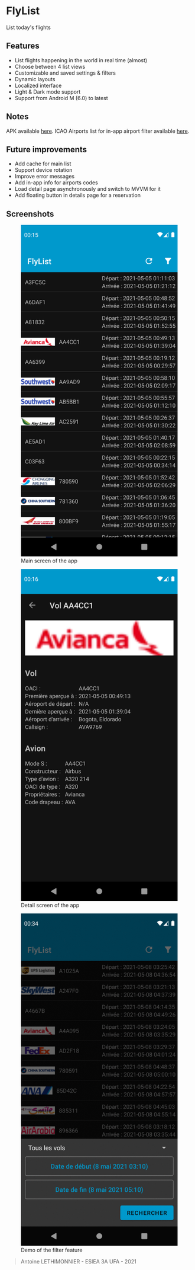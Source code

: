 # FlyList
List today's flights

## Features
- List flights happening in the world in real time (almost)
- Choose between 4 list views
- Customizable and saved settings & filters
- Dynamic layouts
- Localized interface
- Light & Dark mode support
- Support from Android M (6.0) to latest

## Notes
APK available [here](app/build/outputs/apk/debug/app-debug.apk). ICAO Airports list for in-app airport filter available [here](https://en.wikipedia.org/wiki/ICAO_airport_code).

## Future improvements
- Add cache for main list
- Support device rotation
- Improve error messages
- Add in-app info for airports codes
- Load detail page asynchronously and switch to MVVM for it
- Add floating button in details page for a reservation

## Screenshots
<span>
    <figure>
        <img src="screenshots/1.png" alt="Main screen" width=500>
        <figcaption>Main screen of the app</figcaption>
    </figure>
    <figure>
        <img src="screenshots/2.png" alt="Detail screen" width=500>
        <figcaption>Detail screen of the app</figcaption>
    </figure>
    <figure>
        <img src="screenshots/3.gif" alt="Filter page gif" width=500>
        <figcaption>Demo of the filter feature</figcaption>
    </figure>
</span>

> Antoine LETHIMONNIER - ESIEA 3A UFA - 2021
